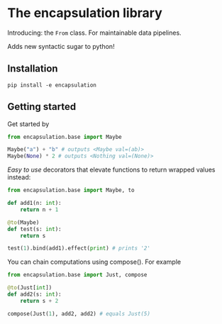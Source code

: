 # The encapsulation library

Introducing: the `From` class.
For maintainable data pipelines.

Adds new syntactic sugar to python!

## Installation

`pip install -e encapsulation`

## Getting started

Get started by

```python
from encapsulation.base import Maybe

Maybe("a") + "b" # outputs <Maybe val=(ab)>
Maybe(None) * 2 # outputs <Nothing val=(None)>
```

_Easy to use_ decorators that elevate functions to return wrapped values instead:

```python
from encapsulation.base import Maybe, to

def add1(n: int):
    return n + 1

@to(Maybe)
def test(s: int):
    return s

test(1).bind(add1).effect(print) # prints '2'
```

You can chain computations using compose(). For example

```python
from encapsulation.base import Just, compose

@to(Just[int])
def add2(s: int):
    return s + 2

compose(Just(1), add2, add2) # equals Just(5)
```
